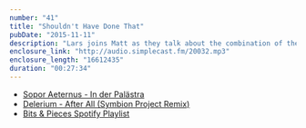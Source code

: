 ```yaml
---
number: "41"
title: "Shouldn't Have Done That"
pubDate: "2015-11-11"
description: "Lars joins Matt as they talk about the combination of the visual and the aural, music tastes in relationships and their Picks of the Week that both could agree on."
enclosure_link: "http://audio.simplecast.fm/20032.mp3"
enclosure_length: "16612435"
duration: "00:27:34"
---
```

- [Sopor Aeternus - In der Palästra](https://www.youtube.com/watch?v=XwsJlUdklmk)
- [Delerium - After All (Symbion Project Remix)](https://soundcloud.com/symbionproject/after-all-symbion-project-remixes-delerium)
- [Bits & Pieces Spotify Playlist](http://open.spotify.com/user/echolox/playlist/4dPhrfmMswEihGsv4ySzVm)
